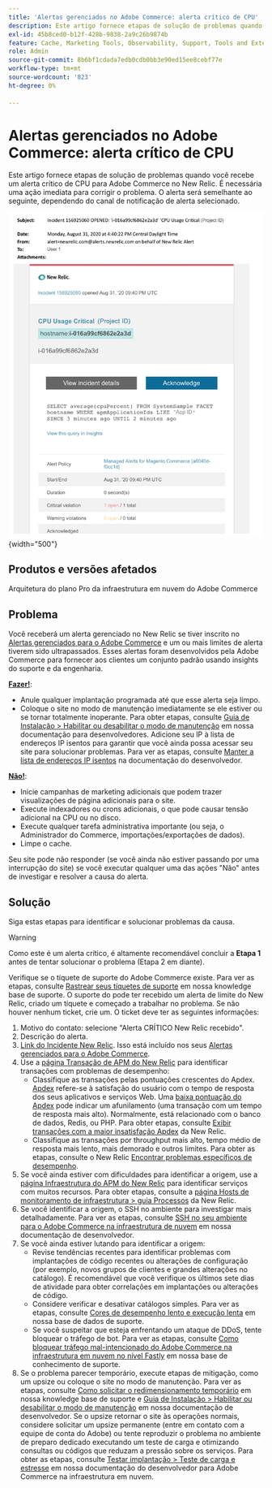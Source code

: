```yaml
---
title: 'Alertas gerenciados no Adobe Commerce: alerta crítico de CPU'
description: Este artigo fornece etapas de solução de problemas quando você recebe um alerta crítico de CPU para Adobe Commerce no New Relic. É necessária uma ação imediata para corrigir o problema. O alerta será semelhante ao seguinte, dependendo do canal de notificação de alerta selecionado.
exl-id: 45b8ced0-b12f-428b-9838-2a9c26b9874b
feature: Cache, Marketing Tools, Observability, Support, Tools and External Services
role: Admin
source-git-commit: 8b6bf1cdada7edb0cdb0bb3e90ed15ee8cebf77e
workflow-type: tm+mt
source-wordcount: '823'
ht-degree: 0%

---
```


# Alertas gerenciados no Adobe Commerce: alerta crítico de CPU

Este artigo fornece etapas de solução de problemas quando você recebe um alerta crítico de CPU para Adobe Commerce no New Relic. É necessária uma ação imediata para corrigir o problema. O alerta será semelhante ao seguinte, dependendo do canal de notificação de alerta selecionado.

![alerta crítico de disco](assets/cpu-critical-magento-managed.png){width="500"}

## Produtos e versões afetados

Arquitetura do plano Pro da infraestrutura em nuvem do Adobe Commerce

## Problema

Você receberá um alerta gerenciado no New Relic se tiver inscrito no [Alertas gerenciados para o Adobe Commerce](/help/support-tools/managed-alerts-for-adobe-commerce/managed-alerts-for-magento-commerce.md) e um ou mais limites de alerta tiverem sido ultrapassados. Esses alertas foram desenvolvidos pela Adobe Commerce para fornecer aos clientes um conjunto padrão usando insights do suporte e da engenharia.

<u>**Fazer!**</u>:

* Anule qualquer implantação programada até que esse alerta seja limpo.
* Coloque o site no modo de manutenção imediatamente se ele estiver ou se tornar totalmente inoperante. Para obter etapas, consulte [Guia de Instalação > Habilitar ou desabilitar o modo de manutenção](https://experienceleague.adobe.com/en/docs/commerce-operations/installation-guide/tutorials/maintenance-mode) em nossa documentação para desenvolvedores. Adicione seu IP à lista de endereços IP isentos para garantir que você ainda possa acessar seu site para solucionar problemas. Para ver as etapas, consulte [Manter a lista de endereços IP isentos](https://experienceleague.adobe.com/en/docs/commerce-operations/installation-guide/tutorials/maintenance-mode#instgde-cli-maint-exempt) na documentação do desenvolvedor.

<u>**Não!**</u>:

* Inicie campanhas de marketing adicionais que podem trazer visualizações de página adicionais para o site.
* Execute indexadores ou crons adicionais, o que pode causar tensão adicional na CPU ou no disco.
* Execute qualquer tarefa administrativa importante (ou seja, o Administrador do Commerce, importações/exportações de dados).
* Limpe o cache.

Seu site pode não responder (se você ainda não estiver passando por uma interrupção do site) se você executar qualquer uma das ações &quot;Não&quot; antes de investigar e resolver a causa do alerta.

## Solução

Siga estas etapas para identificar e solucionar problemas da causa.

>[!WARNING]
>
>Como este é um alerta crítico, é altamente recomendável concluir a **Etapa 1** antes de tentar solucionar o problema (Etapa 2 em diante).

Verifique se o tíquete de suporte do Adobe Commerce existe. Para ver as etapas, consulte [Rastrear seus tíquetes de suporte](/help/help-center-guide/help-center/magento-help-center-user-guide.md#track-tickets) em nossa knowledge base de suporte. O suporte do pode ter recebido um alerta de limite do New Relic, criado um tíquete e começado a trabalhar no problema. Se não houver nenhum ticket, crie um. O ticket deve ter as seguintes informações:

1. Motivo do contato: selecione &quot;Alerta CRÍTICO New Relic recebido&quot;.
1. Descrição do alerta.
1. [Link do Incidente New Relic](https://docs.newrelic.com/docs/alerts-applied-intelligence/new-relic-alerts/alert-incidents/view-violation-event-details-incidents). Isso está incluído nos seus [Alertas gerenciados para o Adobe Commerce](/help/support-tools/managed-alerts-for-adobe-commerce/managed-alerts-for-magento-commerce.md).
1. Use a [página Transação de APM do New Relic](https://docs.newrelic.com/docs/apm/applications-menu/monitoring/transactions-page-find-specific-performance-problems) para identificar transações com problemas de desempenho:
   * Classifique as transações pelas pontuações crescentes do Apdex. [Apdex](https://docs.newrelic.com/docs/apm/new-relic-apm/apdex/apdex-measure-user-satisfaction) refere-se à satisfação do usuário com o tempo de resposta dos seus aplicativos e serviços Web. Uma [baixa pontuação do Apdex](/help/support-tools/managed-alerts-for-adobe-commerce/managed-alerts-for-magento-commerce-apdex-warning-alert.md) pode indicar um afunilamento (uma transação com um tempo de resposta mais alto). Normalmente, está relacionado com o banco de dados, Redis, ou PHP. Para obter etapas, consulte [Exibir transações com a maior insatisfação Apdex](https://docs.newrelic.com/docs/apm/new-relic-apm/apdex/view-your-apdex-score#apdex-dissat) da New Relic.
   * Classifique as transações por throughput mais alto, tempo médio de resposta mais lento, mais demorado e outros limites. Para obter as etapas, consulte o New Relic [Encontrar problemas específicos de desempenho](https://docs.newrelic.com/docs/apm/applications-menu/monitoring/transactions-page-find-specific-performance-problems).
1. Se você ainda estiver com dificuldades para identificar a origem, use a [página Infraestrutura do APM do New Relic](https://docs.newrelic.com/docs/infrastructure/infrastructure-ui-pages/infra-hosts-ui-page) para identificar serviços com muitos recursos. Para obter etapas, consulte a [página Hosts de monitoramento de infraestrutura > guia Processos](https://docs.newrelic.com/docs/infrastructure/infrastructure-ui-pages/infra-hosts-ui-page/#processes) da New Relic.
1. Se você identificar a origem, o SSH no ambiente para investigar mais detalhadamente. Para ver as etapas, consulte [SSH no seu ambiente para o Adobe Commerce na infraestrutura de nuvem](https://experienceleague.adobe.com/docs/commerce-cloud-service/user-guide/develop/secure-connections.html) em nossa documentação de desenvolvedor.
1. Se você ainda estiver lutando para identificar a origem:
   * Revise tendências recentes para identificar problemas com implantações de código recentes ou alterações de configuração (por exemplo, novos grupos de clientes e grandes alterações no catálogo). É recomendável que você verifique os últimos sete dias de atividade para obter correlações em implantações ou alterações de código.
   * Considere verificar e desativar catálogos simples. Para ver as etapas, consulte [Cores de desempenho lento e execução lenta](/help/troubleshooting/miscellaneous/slow-performance-slow-and-long-running-crons.md) em nossa base de dados de suporte.
   * Se você suspeitar que esteja enfrentando um ataque de DDoS, tente bloquear o tráfego de bot. Para ver as etapas, consulte [Como bloquear tráfego mal-intencionado do Adobe Commerce na infraestrutura em nuvem no nível Fastly](/help/how-to/general/block-malicious-traffic-for-magento-commerce-on-fastly-level.md) em nossa base de conhecimento de suporte.
1. Se o problema parecer temporário, execute etapas de mitigação, como um upsize ou coloque o site no modo de manutenção. Para ver as etapas, consulte [Como solicitar o redimensionamento temporário](/help/how-to/general/how-to-request-temporary-magento-upsize.md) em nossa knowledge base de suporte e [Guia de Instalação > Habilitar ou desabilitar o modo de manutenção](https://experienceleague.adobe.com/en/docs/commerce-operations/installation-guide/tutorials/maintenance-mode) em nossa documentação de desenvolvedor. Se o upsize retornar o site às operações normais, considere solicitar um upsize permanente (entre em contato com a equipe de conta do Adobe) ou tente reproduzir o problema no ambiente de preparo dedicado executando um teste de carga e otimizando consultas ou códigos que reduzam a pressão sobre os serviços. Para obter as etapas, consulte [Testar implantação > Teste de carga e estresse](https://experienceleague.adobe.com/en/docs/commerce-cloud-service/user-guide/develop/test/staging-and-production#load-and-stress-testing) em nossa documentação do desenvolvedor para Adobe Commerce na infraestrutura em nuvem.
